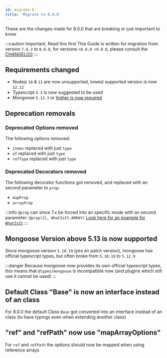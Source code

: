 ```yaml
---
id: migrate-8
title: 'Migrate to 8.0.0'
---
```


These are the changes made for 8.0.0 that are breaking or just important to know

:::caution Important, Read this first
This Guide is written for migration from version `7.6.3` to `8.0.0`, for versions `>8.0.0 <9.0.0`, please consult the [CHANGELOG](https://github.com/typegoose/typegoose/blob/master/CHANGELOG.md)
:::

## Requirements changed

- Nodejs `10` & `11` are now unsupported, lowest supported version is now `12.22`
- Typescript `4.3` is now suggested to be used
- Mongoose `5.13.3` or [higher is now required](#mongoose-version-above-513-is-now-supported)

## Deprecation removals

### Deprecated Options removed

The following options removed:

- `items` replaced with just `type`
- `of` replaced with just `type`
- `refType` replaced with just `type`

### Deprecated Decorators removed

The following decorator functions got removed, and replaced with an second parameter to `prop`:

- `mapProp`
- `arrayProp`

:::info
`@prop` can since 7.x be forced into an specific mode with an second parameter: `@prop({}, WhatIsIt.ARRAY)` [Look here for an example for `WhatIsIt`](../../api/decorators/prop.md#whatisit)
:::

## Mongoose Version above 5.13 is now supported

Since mongoose version `5.10.19` (yes an patch version), mongoose has official typescript types, but often broke from `5.10.19` to `5.12.9`

:::danger
Because mongoose now provides its own official typescript types, this means that `@types/mongoose` is incompatible now (and plugins which still use it cannot be used)
:::

## Default Class "Base" is now an interface instead of an class

For 8.0.0 the default Class `Base` got converted into an interface instead of an class (to have typings even when extending another class)

## "ref" and "refPath" now use "mapArrayOptions"

For `ref` and `refPath` the options should now be mapped when using reference arrays
